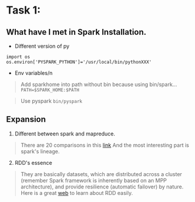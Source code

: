 # Task 1:
## What have I met in Spark Installation.
* Different version of py
```
import os
os.environ['PYSPARK_PYTHON']='/usr/local/bin/pythonXXX' 
```
* Env variables/n
> Add sparkhome into path without bin because using bin/spark...
> `PATH=$SPARK_HOME:$PATH`

> Use pyspark
> `bin/pyspark`

## Expansion

1. Different between spark and mapreduce.
> There are 20 comparisons in this 
> [link](https://www.educba.com/mapreduce-vs-apache-spark/)
> And the most interesting part is spark's lineage.

2. RDD's essence
> They are basically datasets, which are distributed across a cluster (remember Spark framework is inherently based on an MPP architecture), and provide resilience (automatic failover) by nature.
> Here is a great [web](https://hub.packtpub.com/understanding-spark-rdd/) to learn about RDD easily. 

